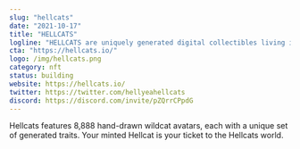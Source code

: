 ```yaml
---
slug: "hellcats"
date: "2021-10-17"
title: "HELLCATS"
logline: "HELLCATS are uniquely generated digital collectibles living in harmony on Solana Blockchain"
cta: "https://hellcats.io/"
logo: /img/hellcats.png
category: nft
status: building
website: https://hellcats.io/
twitter: https://twitter.com/hellyeahellcats
discord: https://discord.com/invite/pZQrrCPpdG
---
```


Hellcats features 8,888 hand-drawn wildcat avatars, each with a unique set of generated traits. Your minted Hellcat is your ticket to the Hellcats world.
